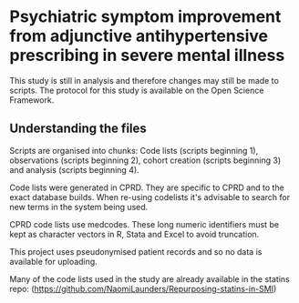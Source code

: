 # Psychiatric symptom improvement from adjunctive antihypertensive prescribing in severe mental illness

This study is still in analysis and therefore changes may still be made to scripts. The protocol for this study is available on the Open Science Framework.

## Understanding the files

Scripts are organised into chunks: Code lists (scripts beginning 1), observations (scripts beginning 2), cohort creation (scripts beginning 3) and analysis (scripts beginning 4).

Code lists were generated in CPRD. They are specific to CPRD and to the exact database builds. When re-using codelists it's advisable to search for new terms in the system being used.

CPRD code lists use medcodes. These long numeric identifiers must be kept as character vectors in R, Stata and Excel to avoid truncation.

This project uses pseudonymised patient records and so no data is available for uploading.

Many of the code lists used in the study are already available in the statins repo: (https://github.com/NaomiLaunders/Repurposing-statins-in-SMI)
